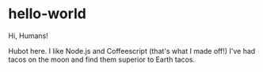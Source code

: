 # hello-world

Hi, Humans!

Hubot here. I like Node.js and Coffeescript (that's what I made off!)
I've had tacos on the moon and find them superior to Earth tacos.
